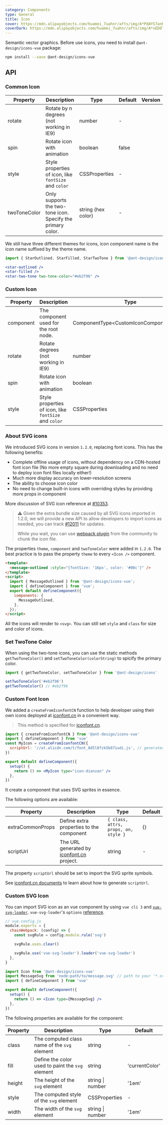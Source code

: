 ```yaml
---
category: Components
type: General
title: Icon
cover: https://mdn.alipayobjects.com/huamei_7uahnr/afts/img/A*PdAYS7anRpoAAAAAAAAAAAAADrJ8AQ/original
coverDark: https://mdn.alipayobjects.com/huamei_7uahnr/afts/img/A*xEDOTJx2DEkAAAAAAAAAAAAADrJ8AQ/original
---
```


Semantic vector graphics. Before use icons, you need to install `@ant-design/icons-vue` package:

```bash
npm install --save @ant-design/icons-vue
```

## API

### Common Icon

| Property | Description | Type | Default | Version |
| --- | --- | --- | --- | --- |
| rotate | Rotate by n degrees (not working in IE9) | number | - |  |
| spin | Rotate icon with animation | boolean | false |  |
| style | Style properties of icon, like `fontSize` and `color` | CSSProperties | - |  |
| twoToneColor | Only supports the two-tone icon. Specify the primary color. | string (hex color) | - |  |

We still have three different themes for icons, icon component name is the icon name suffixed by the theme name.

```jsx
import { StarOutlined, StarFilled, StarTwoTone } from '@ant-design/icons-vue';

<star-outlined />
<star-filled />
<star-two-tone two-tone-color="#eb2f96" />
```

### Custom Icon

| Property | Description | Type | Default | Version |
| --- | --- | --- | --- | --- |
| component | The component used for the root node. | ComponentType&lt;CustomIconComponentProps> | - |  |
| rotate | Rotate degrees (not working in IE9) | number | - |  |
| spin | Rotate icon with animation | boolean | false |  |
| style | Style properties of icon, like `fontSize` and `color` | CSSProperties | - |  |

### About SVG icons

We introduced SVG icons in version `1.2.0`, replacing font icons. This has the following benefits:

- Complete offline usage of icons, without dependency on a CDN-hosted font icon file (No more empty square during downloading and no need to deploy icon font files locally either!)
- Much more display accuracy on lower-resolution screens
- The ability to choose icon color
- No need to change built-in icons with overriding styles by providing more props in component

More discussion of SVG icon reference at [#10353](https://github.com/ant-design/ant-design/issues/10353).

> ⚠️ Given the extra bundle size caused by all SVG icons imported in 1.2.0, we will provide a new API to allow developers to import icons as needed, you can track [#12011](https://github.com/ant-design/ant-design/issues/12011) for updates.
>
> While you wait, you can use [webpack plugin](https://github.com/Beven91/webpack-ant-icon-loader) from the community to chunk the icon file.

The properties `theme`, `component` and `twoToneColor` were added in `1.2.0`. The best practice is to pass the property `theme` to every `<Icon />` component.

```html
<template>
  <message-outlined :style="{fontSize: '16px', color: '#08c'}" />
</template>
<script>
  import { MessageOutlined } from '@ant-design/icons-vue';
  import { defineComponent } from 'vue';
  export default defineComponent({
    components: {
      MessageOutlined,
    },
  });
</script>
```

All the icons will render to `<svg>`. You can still set `style` and `class` for size and color of icons.

### Set TwoTone Color

When using the two-tone icons, you can use the static methods `getTwoToneColor()` and `setTwoToneColor(colorString)` to spicify the primary color.

```jsx
import { getTwoToneColor, setTwoToneColor } from '@ant-design/icons'

setTwoToneColor('#eb2f96')
getTwoToneColor() // #eb2f96
```

### Custom Font Icon

We added a `createFromIconfontCN` function to help developer using their own icons deployed at [iconfont.cn](http://iconfont.cn/) in a convenient way.

> This method is specified for [iconfont.cn](http://iconfont.cn/).

```jsx
import { createFromIconfontCN } from '@ant-design/icons-vue'
import { defineComponent } from 'vue'
const MyIcon = createFromIconfontCN({
  scriptUrl: '//at.alicdn.com/t/font_8d5l8fzk5b87iudi.js', // generated by iconfont.cn
})

export default defineComponent({
  setup() {
    return () => <MyIcon type="icon-dianzan" />
  },
})
```

It create a component that uses SVG sprites in essence.

The following options are available:

| Property | Description | Type | Default |
| --- | --- | --- | --- |
| extraCommonProps | Define extra properties to the component | `{ class, attrs, props, on, style }` | {} |
| scriptUrl | The URL generated by [iconfont.cn](http://iconfont.cn/) project. | string | - |

The property `scriptUrl` should be set to import the SVG sprite symbols.

See [iconfont.cn documents](http://iconfont.cn/help/detail?spm=a313x.7781069.1998910419.15&helptype=code) to learn about how to generate `scriptUrl`.

### Custom SVG Icon

You can import SVG icon as an vue component by using `vue cli 3` and [`vue-svg-loader`](https://www.npmjs.com/package/vue-svg-loader). `vue-svg-loader`'s `options` [reference](https://github.com/visualfanatic/vue-svg-loader).

```js
// vue.config.js
module.exports = {
  chainWebpack: (config) => {
    const svgRule = config.module.rule('svg')

    svgRule.uses.clear()

    svgRule.use('vue-svg-loader').loader('vue-svg-loader')
  },
}
```

```jsx
import Icon from '@ant-design/icons-vue'
import MessageSvg from 'node:path/to/message.svg' // path to your '*.svg' file.
import { defineComponent } from 'vue'

export default defineComponent({
  setup() {
    return () => <Icon type={MessageSvg} />
  },
})
```

The following properties are available for the component:

| Property | Description                                      | Type             | Default        |
| -------- | ------------------------------------------------ | ---------------- | -------------- |
| class    | The computed class name of the `svg` element     | string           | -              |
| fill     | Define the color used to paint the `svg` element | string           | 'currentColor' |
| height   | The height of the `svg` element                  | string \| number | '1em'          |
| style    | The computed style of the `svg` element          | CSSProperties    | -              |
| width    | The width of the `svg` element                   | string \| number | '1em'          |
